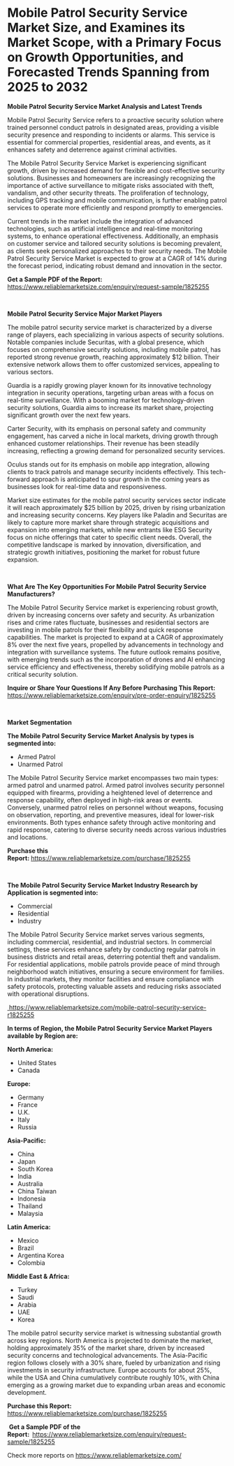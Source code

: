 <p><h1>Mobile Patrol Security Service Market Size, and Examines its Market Scope, with a Primary Focus on Growth Opportunities, and Forecasted Trends Spanning from 2025 to 2032</h1></p><p><strong>Mobile Patrol Security Service Market Analysis and Latest Trends</strong></p>
<p><p>Mobile Patrol Security Service refers to a proactive security solution where trained personnel conduct patrols in designated areas, providing a visible security presence and responding to incidents or alarms. This service is essential for commercial properties, residential areas, and events, as it enhances safety and deterrence against criminal activities.</p><p>The Mobile Patrol Security Service Market is experiencing significant growth, driven by increased demand for flexible and cost-effective security solutions. Businesses and homeowners are increasingly recognizing the importance of active surveillance to mitigate risks associated with theft, vandalism, and other security threats. The proliferation of technology, including GPS tracking and mobile communication, is further enabling patrol services to operate more efficiently and respond promptly to emergencies.</p><p>Current trends in the market include the integration of advanced technologies, such as artificial intelligence and real-time monitoring systems, to enhance operational effectiveness. Additionally, an emphasis on customer service and tailored security solutions is becoming prevalent, as clients seek personalized approaches to their security needs. The Mobile Patrol Security Service Market is expected to grow at a CAGR of 14% during the forecast period, indicating robust demand and innovation in the sector.</p></p>
<p><strong>Get a Sample PDF of the Report:&nbsp;</strong> <a href="https://www.reliablemarketsize.com/enquiry/request-sample/1825255?utm_campaign=2759&utm_medium=2&utm_source=Github&utm_content=ia&utm_term=09032025&utm_id=mobile-patrol-security-service">https://www.reliablemarketsize.com/enquiry/request-sample/1825255</a></p>
<p>&nbsp;</p>
<p><strong>Mobile Patrol Security Service Major Market Players</strong></p>
<p><p>The mobile patrol security service market is characterized by a diverse range of players, each specializing in various aspects of security solutions. Notable companies include Securitas, with a global presence, which focuses on comprehensive security solutions, including mobile patrol, has reported strong revenue growth, reaching approximately $12 billion. Their extensive network allows them to offer customized services, appealing to various sectors.</p><p>Guardia is a rapidly growing player known for its innovative technology integration in security operations, targeting urban areas with a focus on real-time surveillance. With a booming market for technology-driven security solutions, Guardia aims to increase its market share, projecting significant growth over the next few years.</p><p>Carter Security, with its emphasis on personal safety and community engagement, has carved a niche in local markets, driving growth through enhanced customer relationships. Their revenue has been steadily increasing, reflecting a growing demand for personalized security services.</p><p>Oculus stands out for its emphasis on mobile app integration, allowing clients to track patrols and manage security incidents effectively. This tech-forward approach is anticipated to spur growth in the coming years as businesses look for real-time data and responsiveness.</p><p>Market size estimates for the mobile patrol security services sector indicate it will reach approximately $25 billion by 2025, driven by rising urbanization and increasing security concerns. Key players like Paladin and Securitas are likely to capture more market share through strategic acquisitions and expansion into emerging markets, while new entrants like ESG Security focus on niche offerings that cater to specific client needs. Overall, the competitive landscape is marked by innovation, diversification, and strategic growth initiatives, positioning the market for robust future expansion.</p></p>
<p>&nbsp;</p>
<p><strong>What Are The Key Opportunities For Mobile Patrol Security Service Manufacturers?</strong></p>
<p><p>The Mobile Patrol Security Service market is experiencing robust growth, driven by increasing concerns over safety and security. As urbanization rises and crime rates fluctuate, businesses and residential sectors are investing in mobile patrols for their flexibility and quick response capabilities. The market is projected to expand at a CAGR of approximately 8% over the next five years, propelled by advancements in technology and integration with surveillance systems. The future outlook remains positive, with emerging trends such as the incorporation of drones and AI enhancing service efficiency and effectiveness, thereby solidifying mobile patrols as a critical security solution.</p></p>
<p><strong>Inquire or Share Your Questions If Any Before Purchasing This Report:</strong> <a href="https://www.reliablemarketsize.com/enquiry/pre-order-enquiry/1825255?utm_campaign=2759&utm_medium=2&utm_source=Github&utm_content=ia&utm_term=09032025&utm_id=mobile-patrol-security-service">https://www.reliablemarketsize.com/enquiry/pre-order-enquiry/1825255</a></p>
<p>&nbsp;</p>
<p><strong>Market Segmentation</strong></p>
<p><strong>The Mobile Patrol Security Service Market Analysis by types is segmented into:</strong></p>
<p><ul><li>Armed Patrol</li><li>Unarmed Patrol</li></ul></p>
<p><p>The Mobile Patrol Security Service market encompasses two main types: armed patrol and unarmed patrol. Armed patrol involves security personnel equipped with firearms, providing a heightened level of deterrence and response capability, often deployed in high-risk areas or events. Conversely, unarmed patrol relies on personnel without weapons, focusing on observation, reporting, and preventive measures, ideal for lower-risk environments. Both types enhance safety through active monitoring and rapid response, catering to diverse security needs across various industries and locations.</p></p>
<p><strong>Purchase this Report:&nbsp;</strong><a href="https://www.reliablemarketsize.com/purchase/1825255?utm_campaign=2759&utm_medium=2&utm_source=Github&utm_content=ia&utm_term=09032025&utm_id=mobile-patrol-security-service">https://www.reliablemarketsize.com/purchase/1825255</a></p>
<p>&nbsp;</p>
<p><strong>The Mobile Patrol Security Service Market Industry Research by Application is segmented into:</strong></p>
<p><ul><li>Commercial</li><li>Residential</li><li>Industry</li></ul></p>
<p><p>The Mobile Patrol Security Service market serves various segments, including commercial, residential, and industrial sectors. In commercial settings, these services enhance safety by conducting regular patrols in business districts and retail areas, deterring potential theft and vandalism. For residential applications, mobile patrols provide peace of mind through neighborhood watch initiatives, ensuring a secure environment for families. In industrial markets, they monitor facilities and ensure compliance with safety protocols, protecting valuable assets and reducing risks associated with operational disruptions.</p></p>
<p><a href="https://www.reliablemarketsize.com/mobile-patrol-security-service-r1825255?utm_campaign=2759&utm_medium=2&utm_source=Github&utm_content=ia&utm_term=09032025&utm_id=mobile-patrol-security-service">&nbsp;https://www.reliablemarketsize.com/mobile-patrol-security-service-r1825255</a></p>
<p><strong>In terms of Region, the Mobile Patrol Security Service Market Players available by Region are:</strong></p>
<p>
    <p> <strong> North America: </strong>
        <ul>
            <li>United States</li>
            <li>Canada</li>
        </ul>
        </p> 
    <p> <strong> Europe: </strong>
        <ul>
            <li>Germany</li>
            <li>France</li>
            <li>U.K.</li>
            <li>Italy</li>
            <li>Russia</li>
        </ul>
        </p> 
    <p> <strong> Asia-Pacific: </strong>
        <ul>
            <li>China</li>
            <li>Japan</li>
            <li>South Korea</li>
            <li>India</li>
            <li>Australia</li>
            <li>China Taiwan</li>
            <li>Indonesia</li>
            <li>Thailand</li>
            <li>Malaysia</li>
        </ul>
        </p> 
    <p> <strong> Latin America: </strong>
        <ul>
            <li>Mexico</li>
            <li>Brazil</li>
            <li>Argentina Korea</li>
            <li>Colombia</li>
        </ul>
        </p> 
    <p> <strong> Middle East & Africa: </strong>
        <ul>
            <li>Turkey</li>
            <li>Saudi</li>
            <li>Arabia</li>
            <li>UAE</li>
            <li>Korea</li>
        </ul>
    </p>
    </p>
<p><p>The mobile patrol security service market is witnessing substantial growth across key regions. North America is projected to dominate the market, holding approximately 35% of the market share, driven by increased security concerns and technological advancements. The Asia-Pacific region follows closely with a 30% share, fueled by urbanization and rising investments in security infrastructure. Europe accounts for about 25%, while the USA and China cumulatively contribute roughly 10%, with China emerging as a growing market due to expanding urban areas and economic development.</p></p>
<p><strong>Purchase this Report: </strong><a href="https://www.reliablemarketsize.com/purchase/1825255?utm_campaign=2759&utm_medium=2&utm_source=Github&utm_content=ia&utm_term=09032025&utm_id=mobile-patrol-security-service">https://www.reliablemarketsize.com/purchase/1825255</a></p>
<p>&nbsp;<strong>Get a Sample PDF of the Report:&nbsp;&nbsp;</strong><a href="https://www.reliablemarketsize.com/enquiry/request-sample/1825255?utm_campaign=2759&utm_medium=2&utm_source=Github&utm_content=ia&utm_term=09032025&utm_id=mobile-patrol-security-service">https://www.reliablemarketsize.com/enquiry/request-sample/1825255</a></p>
<p><strong></strong></p>
<p>Check more reports on <a href="https://www.reliablemarketsize.com/?utm_campaign=2759&utm_medium=2&utm_source=Github&utm_content=ia&utm_term=09032025&utm_id=mobile-patrol-security-service">https://www.reliablemarketsize.com/</a></p>